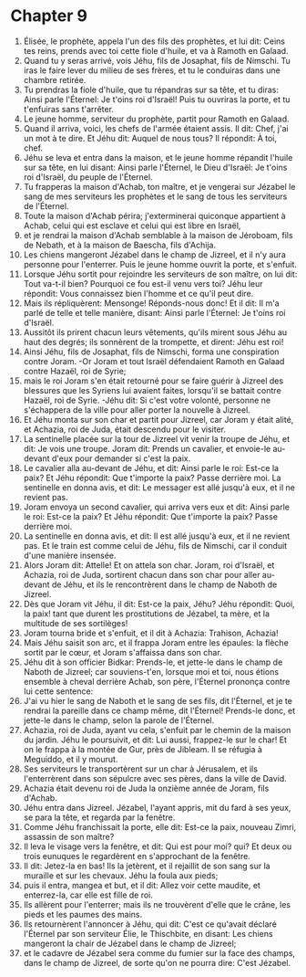 # Chapter 9

1. Élisée, le prophète, appela l'un des fils des prophètes, et lui dit: Ceins tes reins, prends avec toi cette fiole d'huile, et va à Ramoth en Galaad.
2. Quand tu y seras arrivé, vois Jéhu, fils de Josaphat, fils de Nimschi. Tu iras le faire lever du milieu de ses frères, et tu le conduiras dans une chambre retirée.
3. Tu prendras la fiole d'huile, que tu répandras sur sa tête, et tu diras: Ainsi parle l'Éternel: Je t'oins roi d'Israël! Puis tu ouvriras la porte, et tu t'enfuiras sans t'arrêter.
4. Le jeune homme, serviteur du prophète, partit pour Ramoth en Galaad.
5. Quand il arriva, voici, les chefs de l'armée étaient assis. Il dit: Chef, j'ai un mot à te dire. Et Jéhu dit: Auquel de nous tous? Il répondit: À toi, chef.
6. Jéhu se leva et entra dans la maison, et le jeune homme répandit l'huile sur sa tête, en lui disant: Ainsi parle l'Éternel, le Dieu d'Israël: Je t'oins roi d'Israël, du peuple de l'Éternel.
7. Tu frapperas la maison d'Achab, ton maître, et je vengerai sur Jézabel le sang de mes serviteurs les prophètes et le sang de tous les serviteurs de l'Éternel.
8. Toute la maison d'Achab périra; j'exterminerai quiconque appartient à Achab, celui qui est esclave et celui qui est libre en Israël,
9. et je rendrai la maison d'Achab semblable à la maison de Jéroboam, fils de Nebath, et à la maison de Baescha, fils d'Achija.
10. Les chiens mangeront Jézabel dans le champ de Jizreel, et il n'y aura personne pour l'enterrer. Puis le jeune homme ouvrit la porte, et s'enfuit.
11. Lorsque Jéhu sortit pour rejoindre les serviteurs de son maître, on lui dit: Tout va-t-il bien? Pourquoi ce fou est-il venu vers toi? Jéhu leur répondit: Vous connaissez bien l'homme et ce qu'il peut dire.
12. Mais ils répliquèrent: Mensonge! Réponds-nous donc! Et il dit: Il m'a parlé de telle et telle manière, disant: Ainsi parle l'Éternel: Je t'oins roi d'Israël.
13. Aussitôt ils prirent chacun leurs vêtements, qu'ils mirent sous Jéhu au haut des degrés; ils sonnèrent de la trompette, et dirent: Jéhu est roi!
14. Ainsi Jéhu, fils de Josaphat, fils de Nimschi, forma une conspiration contre Joram. -Or Joram et tout Israël défendaient Ramoth en Galaad contre Hazaël, roi de Syrie;
15. mais le roi Joram s'en était retourné pour se faire guérir à Jizreel des blessures que les Syriens lui avaient faites, lorsqu'il se battait contre Hazaël, roi de Syrie. -Jéhu dit: Si c'est votre volonté, personne ne s'échappera de la ville pour aller porter la nouvelle à Jizreel.
16. Et Jéhu monta sur son char et partit pour Jizreel, car Joram y était alité, et Achazia, roi de Juda, était descendu pour le visiter.
17. La sentinelle placée sur la tour de Jizreel vit venir la troupe de Jéhu, et dit: Je vois une troupe. Joram dit: Prends un cavalier, et envoie-le au-devant d'eux pour demander si c'est la paix.
18. Le cavalier alla au-devant de Jéhu, et dit: Ainsi parle le roi: Est-ce la paix? Et Jéhu répondit: Que t'importe la paix? Passe derrière moi. La sentinelle en donna avis, et dit: Le messager est allé jusqu'à eux, et il ne revient pas.
19. Joram envoya un second cavalier, qui arriva vers eux et dit: Ainsi parle le roi: Est-ce la paix? Et Jéhu répondit: Que t'importe la paix? Passe derrière moi.
20. La sentinelle en donna avis, et dit: Il est allé jusqu'à eux, et il ne revient pas. Et le train est comme celui de Jéhu, fils de Nimschi, car il conduit d'une manière insensée.
21. Alors Joram dit: Attelle! Et on attela son char. Joram, roi d'Israël, et Achazia, roi de Juda, sortirent chacun dans son char pour aller au-devant de Jéhu, et ils le rencontrèrent dans le champ de Naboth de Jizreel.
22. Dès que Joram vit Jéhu, il dit: Est-ce la paix, Jéhu? Jéhu répondit: Quoi, la paix! tant que durent les prostitutions de Jézabel, ta mère, et la multitude de ses sortilèges!
23. Joram tourna bride et s'enfuit, et il dit à Achazia: Trahison, Achazia!
24. Mais Jéhu saisit son arc, et il frappa Joram entre les épaules: la flèche sortit par le cœur, et Joram s'affaissa dans son char.
25. Jéhu dit à son officier Bidkar: Prends-le, et jette-le dans le champ de Naboth de Jizreel; car souviens-t'en, lorsque moi et toi, nous étions ensemble à cheval derrière Achab, son père, l'Éternel prononça contre lui cette sentence:
26. J'ai vu hier le sang de Naboth et le sang de ses fils, dit l'Éternel, et je te rendrai la pareille dans ce champ même, dit l'Éternel! Prends-le donc, et jette-le dans le champ, selon la parole de l'Éternel.
27. Achazia, roi de Juda, ayant vu cela, s'enfuit par le chemin de la maison du jardin. Jéhu le poursuivit, et dit: Lui aussi, frappez-le sur le char! Et on le frappa à la montée de Gur, près de Jibleam. Il se réfugia à Meguiddo, et il y mourut.
28. Ses serviteurs le transportèrent sur un char à Jérusalem, et ils l'enterrèrent dans son sépulcre avec ses pères, dans la ville de David.
29. Achazia était devenu roi de Juda la onzième année de Joram, fils d'Achab.
30. Jéhu entra dans Jizreel. Jézabel, l'ayant appris, mit du fard à ses yeux, se para la tête, et regarda par la fenêtre.
31. Comme Jéhu franchissait la porte, elle dit: Est-ce la paix, nouveau Zimri, assassin de son maître?
32. Il leva le visage vers la fenêtre, et dit: Qui est pour moi? qui? Et deux ou trois eunuques le regardèrent en s'approchant de la fenêtre.
33. Il dit: Jetez-la en bas! Ils la jetèrent, et il rejaillit de son sang sur la muraille et sur les chevaux. Jéhu la foula aux pieds;
34. puis il entra, mangea et but, et il dit: Allez voir cette maudite, et enterrez-la, car elle est fille de roi.
35. Ils allèrent pour l'enterrer; mais ils ne trouvèrent d'elle que le crâne, les pieds et les paumes des mains.
36. Ils retournèrent l'annoncer à Jéhu, qui dit: C'est ce qu'avait déclaré l'Éternel par son serviteur Élie, le Thischbite, en disant: Les chiens mangeront la chair de Jézabel dans le champ de Jizreel;
37. et le cadavre de Jézabel sera comme du fumier sur la face des champs, dans le champ de Jizreel, de sorte qu'on ne pourra dire: C'est Jézabel.

